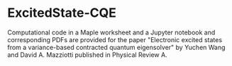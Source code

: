 # ExcitedState-CQE

Computational code in a Maple worksheet and a Jupyter notebook and corresponding PDFs are provided for the paper "Electronic excited states from a variance-based contracted quantum eigensolver" by Yuchen Wang and David A. Mazziotti published in Physical Review A.
